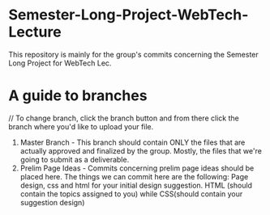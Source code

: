 # Semester-Long-Project-WebTech-Lecture
This repository is mainly for the group's commits concerning the Semester Long Project for WebTech Lec.

# A guide to branches
//  To change branch, click the branch button and from there click the branch where you'd like to upload your file.
1) Master Branch - This branch should contain ONLY the files that are actually approved and finalized by the group. Mostly, the files that we're going to submit as a deliverable.
2) Prelim Page Ideas - Commits concerning prelim page ideas should be placed here. The things we can commit here are the following: Page design, css and html for your initial design suggestion. HTML (should contain the topics assigned to you) while CSS(should contain your suggestion design)
